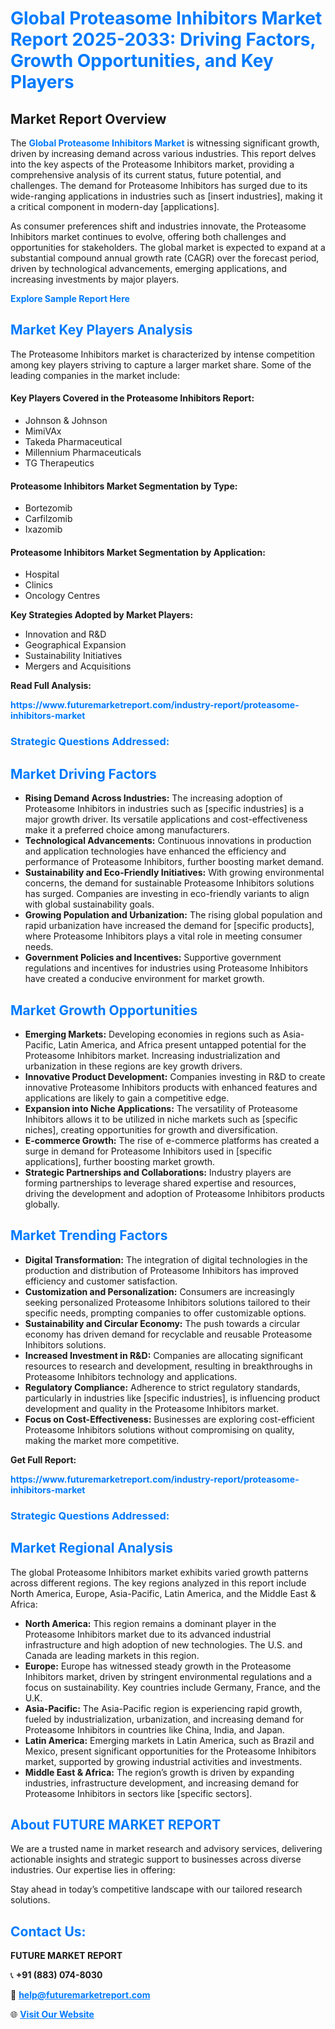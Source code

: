 <h1 style="color: #007BFF;">Global Proteasome Inhibitors Market Report 2025-2033: Driving Factors, Growth Opportunities, and Key Players</h1>

<section id="overview">
<h2>Market Report Overview</h2>
<p>The <a href="https://www.futuremarketreport.com/industry-report/proteasome-inhibitors-market" style="color: #007BFF; text-decoration: none;"><strong>Global Proteasome Inhibitors Market</strong></a> is witnessing significant growth, driven by increasing demand across various industries. This report delves into the key aspects of the Proteasome Inhibitors market, providing a comprehensive analysis of its current status, future potential, and challenges. The demand for Proteasome Inhibitors has surged due to its wide-ranging applications in industries such as [insert industries], making it a critical component in modern-day [applications].</p>
<p>As consumer preferences shift and industries innovate, the Proteasome Inhibitors market continues to evolve, offering both challenges and opportunities for stakeholders. The global market is expected to expand at a substantial compound annual growth rate (CAGR) over the forecast period, driven by technological advancements, emerging applications, and increasing investments by major players.</p>
</section>

<section id="overview">
<p><a href="https://www.futuremarketreport.com/request-sample/reportId=77250" style="color: #007BFF; text-decoration: none;"><strong>Explore Sample Report Here</strong></a></p>
</section>

<section id="key-players">
<h2 style="color: #007BFF;">Market Key Players Analysis</h2>
<p>The Proteasome Inhibitors market is characterized by intense competition among key players striving to capture a larger market share. Some of the leading companies in the market include:</p>
<h4>Key Players Covered in the Proteasome Inhibitors Report:</h4>
<ul><li>Johnson &amp; Johnson</li><li>MimiVAx</li><li>Takeda Pharmaceutical</li><li>Millennium Pharmaceuticals</li><li>TG Therapeutics</li></ul>
<h4>Proteasome Inhibitors Market Segmentation by Type:</h4>
<ul><li>Bortezomib</li><li>Carfilzomib</li><li>Ixazomib</li></ul>

<h4>Proteasome Inhibitors Market Segmentation by Application:</h4>
<ul><li>Hospital</li><li>Clinics</li><li>Oncology Centres</li></ul>
<p><strong>Key Strategies Adopted by Market Players:</strong></p>
<ul>
<li>Innovation and R&D</li>
<li>Geographical Expansion</li>
<li>Sustainability Initiatives</li>
<li>Mergers and Acquisitions</li>
</ul>
</section>

<section>
<p><strong>Read Full Analysis: </strong></p><a href="https://www.futuremarketreport.com/industry-report/proteasome-inhibitors-market" style="color: #007BFF; text-decoration: none;"><strong>https://www.futuremarketreport.com/industry-report/proteasome-inhibitors-market</strong></a>
<h3 style="color: #007BFF;">Strategic Questions Addressed:</h3>
</section>

<section id="driving-factors">
<h2 style="color: #007BFF;">Market Driving Factors</h2>
<ul>
<li><strong>Rising Demand Across Industries:</strong> The increasing adoption of Proteasome Inhibitors in industries such as [specific industries] is a major growth driver. Its versatile applications and cost-effectiveness make it a preferred choice among manufacturers.</li>
<li><strong>Technological Advancements:</strong> Continuous innovations in production and application technologies have enhanced the efficiency and performance of Proteasome Inhibitors, further boosting market demand.</li>
<li><strong>Sustainability and Eco-Friendly Initiatives:</strong> With growing environmental concerns, the demand for sustainable Proteasome Inhibitors solutions has surged. Companies are investing in eco-friendly variants to align with global sustainability goals.</li>
<li><strong>Growing Population and Urbanization:</strong> The rising global population and rapid urbanization have increased the demand for [specific products], where Proteasome Inhibitors plays a vital role in meeting consumer needs.</li>
<li><strong>Government Policies and Incentives:</strong> Supportive government regulations and incentives for industries using Proteasome Inhibitors have created a conducive environment for market growth.</li>
</ul>
</section>

<section id="growth-opportunities">
<h2 style="color: #007BFF;">Market Growth Opportunities</h2>
<ul>
<li><strong>Emerging Markets:</strong> Developing economies in regions such as Asia-Pacific, Latin America, and Africa present untapped potential for the Proteasome Inhibitors market. Increasing industrialization and urbanization in these regions are key growth drivers.</li>
<li><strong>Innovative Product Development:</strong> Companies investing in R&D to create innovative Proteasome Inhibitors products with enhanced features and applications are likely to gain a competitive edge.</li>
<li><strong>Expansion into Niche Applications:</strong> The versatility of Proteasome Inhibitors allows it to be utilized in niche markets such as [specific niches], creating opportunities for growth and diversification.</li>
<li><strong>E-commerce Growth:</strong> The rise of e-commerce platforms has created a surge in demand for Proteasome Inhibitors used in [specific applications], further boosting market growth.</li>
<li><strong>Strategic Partnerships and Collaborations:</strong> Industry players are forming partnerships to leverage shared expertise and resources, driving the development and adoption of Proteasome Inhibitors products globally.</li>
</ul>
</section>

<section id="trending-factors">
<h2 style="color: #007BFF;">Market Trending Factors</h2>
<ul>
<li><strong>Digital Transformation:</strong> The integration of digital technologies in the production and distribution of Proteasome Inhibitors has improved efficiency and customer satisfaction.</li>
<li><strong>Customization and Personalization:</strong> Consumers are increasingly seeking personalized Proteasome Inhibitors solutions tailored to their specific needs, prompting companies to offer customizable options.</li>
<li><strong>Sustainability and Circular Economy:</strong> The push towards a circular economy has driven demand for recyclable and reusable Proteasome Inhibitors solutions.</li>
<li><strong>Increased Investment in R&D:</strong> Companies are allocating significant resources to research and development, resulting in breakthroughs in Proteasome Inhibitors technology and applications.</li>
<li><strong>Regulatory Compliance:</strong> Adherence to strict regulatory standards, particularly in industries like [specific industries], is influencing product development and quality in the Proteasome Inhibitors market.</li>
<li><strong>Focus on Cost-Effectiveness:</strong> Businesses are exploring cost-efficient Proteasome Inhibitors solutions without compromising on quality, making the market more competitive.</li>
</ul>
</section>

<section>
<p><strong>Get Full Report: </strong></p><a href="https://www.futuremarketreport.com/industry-report/proteasome-inhibitors-market" style="color: #007BFF; text-decoration: none;"><strong>https://www.futuremarketreport.com/industry-report/proteasome-inhibitors-market</strong></a>
<h3 style="color: #007BFF;">Strategic Questions Addressed:</h3>
</section>


<section id="regional-analysis">
<h2 style="color: #007BFF;">Market Regional Analysis</h2>
<p>The global Proteasome Inhibitors market exhibits varied growth patterns across different regions. The key regions analyzed in this report include North America, Europe, Asia-Pacific, Latin America, and the Middle East & Africa:</p>
<ul>
<li><strong>North America:</strong> This region remains a dominant player in the Proteasome Inhibitors market due to its advanced industrial infrastructure and high adoption of new technologies. The U.S. and Canada are leading markets in this region.</li>
<li><strong>Europe:</strong> Europe has witnessed steady growth in the Proteasome Inhibitors market, driven by stringent environmental regulations and a focus on sustainability. Key countries include Germany, France, and the U.K.</li>
<li><strong>Asia-Pacific:</strong> The Asia-Pacific region is experiencing rapid growth, fueled by industrialization, urbanization, and increasing demand for Proteasome Inhibitors in countries like China, India, and Japan.</li>
<li><strong>Latin America:</strong> Emerging markets in Latin America, such as Brazil and Mexico, present significant opportunities for the Proteasome Inhibitors market, supported by growing industrial activities and investments.</li>
<li><strong>Middle East & Africa:</strong> The region’s growth is driven by expanding industries, infrastructure development, and increasing demand for Proteasome Inhibitors in sectors like [specific sectors].</li>
</ul>
</section>

<footer>
<h2 style="color: #007BFF;">About FUTURE MARKET REPORT</h2>
<p>We are a trusted name in market research and advisory services, delivering actionable insights and strategic support to businesses across diverse industries. Our expertise lies in offering:</p>

<p>Stay ahead in today’s competitive landscape with our tailored research solutions.</p>

<h2 style="color: #007BFF;">Contact Us:</h2>
<p><strong>FUTURE MARKET REPORT</strong></p>
<p>📞 <strong>+91 (883) 074-8030</strong></p>
<p>📧 <strong><a href="mailto:help@futuremarketreport.com" style="color: #007BFF;">help@futuremarketreport.com</a></strong></p>
<p>🌐 <strong><a href="https://www.futuremarketreport.com/" style="color: #007BFF;">Visit Our Website</a></strong></p>
</footer>